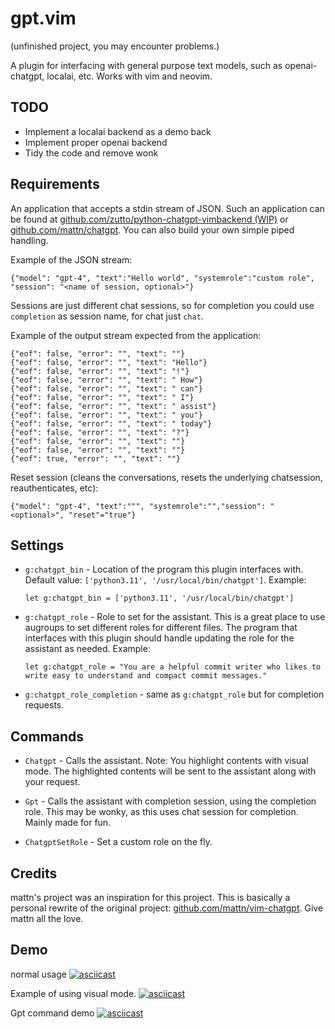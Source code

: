 # gpt.vim

(unfinished project, you may encounter problems.)


A plugin for interfacing with general purpose text models, such as openai-chatgpt, localai, etc.
Works with vim and neovim.


## TODO
* Implement a localai backend as a demo back
* Implement proper openai backend
* Tidy the code and remove wonk

## Requirements

An application that accepts a stdin stream of JSON. Such an application can be found at [github.com/zutto/python-chatgpt-vimbackend (WIP)](https://github.com/zutto/python-chatgpt-vimbackend) or [github.com/mattn/chatgpt](https://github.com/mattn/chatgpt). You can also build your own simple piped handling.

Example of the JSON stream:
```
{"model": "gpt-4", "text":"Hello world", "systemrole":"custom role", "session": "<name of session, optional>"}
```
Sessions are just different chat sessions, so for completion you could use `completion` as session name, for chat just `chat`.




Example of the output stream expected from the application:
```
{"eof": false, "error": "", "text": ""}
{"eof": false, "error": "", "text": "Hello"}
{"eof": false, "error": "", "text": "!"}
{"eof": false, "error": "", "text": " How"}
{"eof": false, "error": "", "text": " can"}
{"eof": false, "error": "", "text": " I"}
{"eof": false, "error": "", "text": " assist"}
{"eof": false, "error": "", "text": " you"}
{"eof": false, "error": "", "text": " today"}
{"eof": false, "error": "", "text": "?"}
{"eof": false, "error": "", "text": ""}
{"eof": false, "error": "", "text": ""}
{"eof": true, "error": "", "text": ""}
```

Reset session (cleans the conversations, resets the underlying chatsession,
reauthenticates, etc):
```
{"model": "gpt-4", "text":""", "systemrole":"","session": "<optional>", "reset"="true"}
```



## Settings

- `g:chatgpt_bin` - Location of the program this plugin interfaces with. Default value: `['python3.11', '/usr/local/bin/chatgpt']`. Example: 
  ```vim
  let g:chatgpt_bin = ['python3.11', '/usr/local/bin/chatgpt']
  ```

- `g:chatgpt_role` - Role to set for the assistant. This is a great place to use augroups to set different roles for different files. The program that interfaces with this plugin should handle updating the role for the assistant as needed. Example:
  ```vim
  let g:chatgpt_role = "You are a helpful commit writer who likes to write easy to understand and compact commit messages."
  ```
- `g:chatgpt_role_completion` - same as `g:chatgpt_role` but for completion requests.

## Commands

- `Chatgpt` - Calls the assistant. Note: You highlight contents with visual mode. The highlighted contents will be sent to the assistant along with your request.

- `Gpt` - Calls the assistant with completion session, using the completion role. This may be wonky, as this uses chat session for completion. Mainly made for fun.

- `ChatgptSetRole` - Set a custom role on the fly.

## Credits

mattn's project was an inspiration for this project. This is basically a personal rewrite of the original project: [github.com/mattn/vim-chatgpt](https://github.com/mattn/vim-chatgpt). Give mattn all the love.

## Demo
normal usage
[![asciicast](https://asciinema.org/a/81jVCwHdEmEBSv00Lm71WHazk.svg)](https://asciinema.org/a/81jVCwHdEmEBSv00Lm71WHazk)


Example of using visual mode.
[![asciicast](https://asciinema.org/a/PVKHKSRIYOm7mvohAnCDIuDgB.svg)](https://asciinema.org/a/PVKHKSRIYOm7mvohAnCDIuDgB)



Gpt command demo
[![asciicast](https://asciinema.org/a/Bn4VZP9qp2s2BerHj3TUmkiFE.svg)](https://asciinema.org/a/Bn4VZP9qp2s2BerHj3TUmkiFE)
